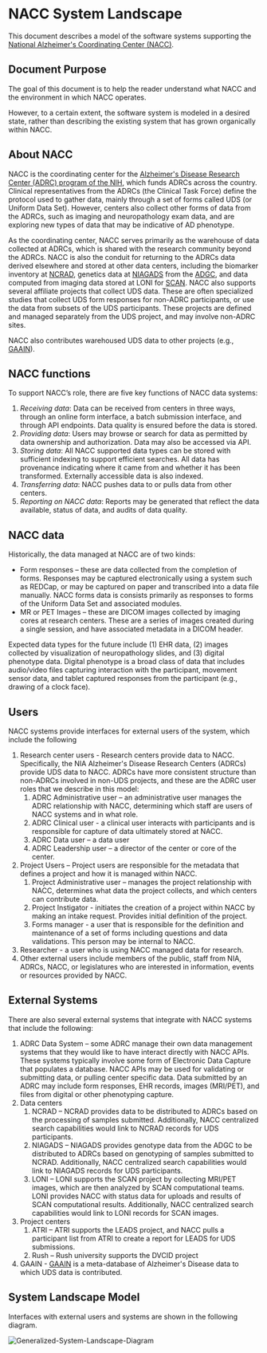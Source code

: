 # NACC System Landscape

This document describes a model of the software systems supporting the [National Alzheimer's Coordinating Center (NACC)](https://naccdata.org).

## Document Purpose

The goal of this document is to help the reader understand what NACC and the environment in which NACC operates.

However, to a certain extent, the software system is modeled in a desired state, rather than describing the existing system that has grown organically within NACC.

## About NACC

NACC is the coordinating center for the [Alzheimer's Disease Research Center (ADRC) program of the NIH](https://www.nia.nih.gov/health/alzheimers-disease-research-centers), which funds ADRCs across the country.
Clinical representatives from the ADRCs (the Clinical Task Force) define the protocol used to gather data, mainly through a set of forms called UDS (or Uniform Data Set).
However, centers also collect other forms of data from the ADRCs, such as imaging and neuropathology exam data, and are exploring new types of data that may be indicative of AD phenotype.

As the coordinating center, NACC serves primarily as the warehouse of data collected at ADRCs, which is shared with the research community beyond the ADRCs.
NACC is also the conduit for returning to the ADRCs data derived elsewhere and stored at other data centers, including the biomarker inventory at [NCRAD](https://ncrad.iu.edu), genetics data at [NIAGADS](https://www.niagads.org) from the [ADGC](https://www.adgenetics.org), and data computed from imaging data stored at LONI for [SCAN](http://scan.naccdata.org).
NACC also supports several affiliate projects that collect UDS data.
These are often specialized studies that collect UDS form responses for non-ADRC participants, or use the data from subsets of the UDS participants.
These projects are defined and managed separately from the UDS project, and may involve non-ADRC sites.

NACC also contributes warehoused UDS data to other projects (e.g., [GAAIN](https://gaain.org)).

## NACC functions

To support NACC’s role, there are five key functions of NACC data systems: 

1. *Receiving data*: Data can be received from centers in three ways, through an online form interface, a batch submission interface, and through API endpoints.
   Data quality is ensured before the data is stored.
2. *Providing data*: Users may browse or search for data as permitted by data ownership and authorization. 
   Data may also be accessed via API.
3. *Storing data*: All NACC supported data types can be stored with sufficient indexing to support efficient searches.
   All data has provenance indicating where it came from and whether it has been transformed.
   Externally accessible data is also indexed.
4. *Transferring data*: NACC pushes data to or pulls data from other centers. 
5. *Reporting on NACC data*: Reports may be generated that reflect the data available, status of data, and audits of data quality.

## NACC data

Historically, the data managed at NACC are of two kinds:

- Form responses – these are data collected from the completion of forms. 
  Responses may be captured electronically using a system such as REDCap, or may be captured on paper and transcribed into a data file manually.
  NACC forms data is consists primarily as responses to forms of the Uniform Data Set and associated modules.
- MR or PET Images – these are DICOM images collected by imaging cores at research centers.
  These are a series of images created during a single session, and have associated metadata in a DICOM header.

Expected data types for the future include (1) EHR data, (2) images collected by visualization of neuropathology slides, and (3) digital phenotype data. Digital phenotype is a broad class of data that includes audio/video files capturing interaction with the participant, movement sensor data, and tablet captured responses from the participant (e.g., drawing of a clock face).

## Users

NACC systems provide interfaces for external users of the system, which include the following

1. Research center users - Research centers provide data to NACC. 
   Specifically, the NIA Alzheimer's Disease Research Centers (ADRCs) provide UDS data to NACC. 
   ADRCs have more consistent structure than non-ADRCs involved in non-UDS projects, and these are the ADRC user roles that we describe in this model:
    1. ADRC Administrative user – an administrative user manages the ADRC relationship with NACC, determining which staff are users of NACC systems and in what role.
    2. ADRC Clinical user - a clinical user interacts with participants and is responsible for capture of data ultimately stored at NACC.
    3. ADRC Data user – a data user 
    4. ADRC Leadership user – a director of the center or core of the center.
2. Project Users – Project users are responsible for the metadata that defines a project and how it is managed within NACC.
    1. Project Administrative user – manages the project relationship with NACC, determines what data the project collects, and which centers can contribute data.
    2. Project Instigator - initiates the creation of a project within NACC by making an intake request. Provides initial definition of the project.
    3. Forms manager - a user that is responsible for the definition and maintenance of a set of forms including questions and data validations.
       This person may be internal to NACC.
3. Researcher - a user who is using NACC managed data for research.
4. Other external users include members of the public, staff from NIA, ADRCs, NACC, or legislatures who are interested in information, events or resources provided by NACC.

## External Systems

There are also several external systems that integrate with NACC systems that include the following:

1. ADRC Data System – some ADRC manage their own data management systems that they would like to have interact directly with NACC APIs. 
   These systems typically involve some form of Electronic Data Capture that populates a database. 
   NACC APIs may be used for validating or submitting data, or pulling center specific data.
   Data submitted by an ADRC may include form responses, EHR records, images (MRI/PET), and files from digital or other phenotyping capture.
2. Data centers
   1. NCRAD – NCRAD provides data to be distributed to ADRCs based on the processing of samples submitted.
   Additionally, NACC centralized search capabilities would link to NCRAD records for UDS participants.
   2. NIAGADS – NIAGADS provides genotype data from the ADGC to be distributed to ADRCs based on genotyping of samples submitted to NCRAD.
   Additionally, NACC centralized search capabilities would link to NIAGADS records for UDS participants.
   3. LONI – LONI supports the SCAN project by collecting MRI/PET images, which are then analyzed by SCAN computational teams.
   LONI provides NACC with status data for uploads and results of SCAN computational results.
   Additionally, NACC centralized search capabilities would link to LONI records for SCAN images.
3. Project centers
   1. ATRI – ATRI supports the LEADS project, and NACC pulls a participant list from ATRI to create a report for LEADS for UDS submissions.
   3. Rush – Rush university supports the DVCID project
4. GAAIN - [GAAIN](http://www.gaain.org/) is a meta-database of Alzheimer's Disease data to which UDS data is contributed.
   
## System Landscape Model

Interfaces with external users and systems are shown in the following diagram.

![Generalized-System-Landscape-Diagram](images/structurizr-GeneralizedSystemLandscape.svg)


